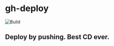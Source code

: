 # gh-deploy

![Build](https://github.com/assapir/gh-deploy/workflows/Node.js%20CI/badge.svg)

## Deploy by pushing. Best CD ever.
